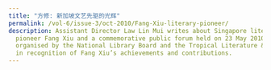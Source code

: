 ```yaml
---
title: "方修: 新加坡文艺先驱的光辉"
permalink: /vol-6/issue-3/oct-2010/Fang-Xiu-literary-pioneer/
description: Assistant Director Law Lin Mui writes about Singapore literary
  pioneer Fang Xiu and a commemorative public forum held on 23 May 2010 jointly
  organised by the National Library Board and the Tropical Literature & Art Club
  in recognition of Fang Xiu’s achievements and contributions.
---
```

